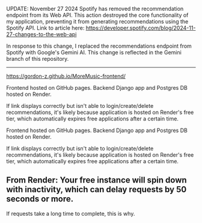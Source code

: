 UPDATE: November 27 2024
Spotify has removed the recommendation endpoint from its Web API. This action destroyed the core functionality of my application, preventing it from generating recommendations using the Spotify API. Link to article here: https://developer.spotify.com/blog/2024-11-27-changes-to-the-web-api

In response to this change, I replaced the recommendations endpoint from Spotify with Google's Gemini AI. This change is reflected in the Gemini branch of this repository.

--------------------------------------------------------------------------------------------------------
https://gordon-z.github.io/MoreMusic-frontend/

Frontend hosted on GitHub pages. Backend Django app and Postgres DB hosted on Render.

If link displays correctly but isn't able to login/create/delete recommendations, it's likely because application is hosted on Render's free tier, which automatically expires free applications after a certain time.

Frontend hosted on GitHub pages. Backend Django app and Postgres DB hosted on Render. 

If link displays correctly but isn't able to login/create/delete recommendations, it's likely because application is hosted on Render's free tier, which automatically expires free applications after a certain time.

## From Render: Your free instance will spin down with inactivity, which can delay requests by 50 seconds or more.

If requests take a long time to complete, this is why.

